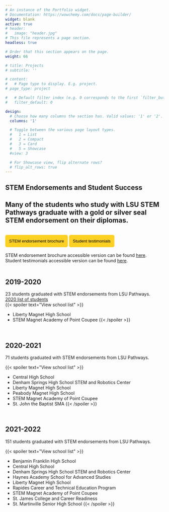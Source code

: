 ```yaml
---
# An instance of the Portfolio widget.
# Documentation: https://wowchemy.com/docs/page-builder/
widget: blank
active: true
# header:
#   image: "header.jpg"
# This file represents a page section.
headless: true

# Order that this section appears on the page.
weight: 66

# title: Projects
# subtitle: ''

# content:
#   # Page type to display. E.g. project.
# page_type: project

#   # Default filter index (e.g. 0 corresponds to the first `filter_button` instance below).
#   filter_default: 0

design:
  # Choose how many columns the section has. Valid values: '1' or '2'.
  columns: '1'

  # Toggle between the various page layout types.
  #   1 = List
  #   2 = Compact
  #   3 = Card
  #   5 = Showcase
  #view: 3

  # For Showcase view, flip alternate rows?
  # flip_alt_rows: true
---
```


## **STEM Endorsements and Student Success**
## Many of the students who study with LSU STEM Pathways graduate with a gold or silver seal STEM endorsement on their diplomas. 
<br>
<a href="../../brochures/Slide-Overview.pdf" target="_blank"><button style= "background-color:#fdd023; border: none ; border-radius: 5px; padding: 12px">STEM endorsement brochure</button></a> <a href="../../brochures/Slide-StudentSuccess.pdf" target="_blank"><button style= "background-color:#fdd023; border: none ; border-radius: 5px; padding: 12px"> Student testimonials </button></a> 
<br>
<br>
STEM endorsement brochure accessible version can be found <a href= "https://docs.google.com/document/d/1g8RYhqWd9l_4GDjLWNSU4tYbFlQQw94iAKDOJi7IvgQ"> here</a>. 
<br>
Student testimonials accessible version can be found <a href= "https://docs.google.com/document/d/1nPAGbyEaz5yWh-BcBaJWiCmCeD6sZx68KlNpdRuEON4"> here</a>. 
<br>
<br>

## 2019-2020
23 students graduated with STEM endorsements from LSU Pathways. 
<br>
<a href = "https://www.louisianabelieves.com/docs/default-source/academics/2020-stem-endorsement-graduates.pdf?sfvrsn=85e9981f_2" target = "_blank">2020 list of students </a> </td>
<br>
{{< spoiler text="View school list" >}}

- Liberty Magnet High School
- STEM Magnet Academy of Point Coupee
{{< /spoiler >}}
<br>

## 2020-2021
71 students graduated with STEM endorsements from LSU Pathways. 
<br>
<!-- This year, our students were asked to submit a portrait and short bio to be published. <a href = "https://endorsements.lsupathways.com/" target = "_blank">View 2021 Student Bios.</a> 
<br> -->
{{< spoiler text="View school list" >}}

- Central High School
- Denham Springs High School STEM and Robotics Center
- Liberty Magnet High School
- Peabody Magnet High School
- STEM Magnet Academy of Point Coupee
- St. John the Baptist SMA
{{< /spoiler >}}
<br>

## 2021-2022
151 students graduated with STEM endorsements from LSU Pathways.
<br>
<!-- 2022 List of Students Coming Soon
<br> -->
{{< spoiler text="View school list" >}}

- Benjamin Franklin High School
- Central High School
- Denham Springs High School STEM and Robotics Center
- Haynes Academy School for Advanced Studies
- Liberty Magnet High School
- Rapides Career and Technical Education Program
- STEM Magnet Academy of Point Coupee 
- St. James College and Career Readiness
- St. Martinville Senior High School
{{< /spoiler >}}

<br>



 